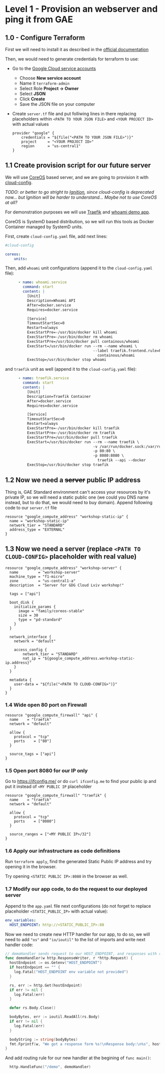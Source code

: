 # Level 1 - Provision an webserver and ping it from GAE

## 1.0 - Configure Terraform

First we will need to install it as described in the [official documentation](https://www.terraform.io/intro/getting-started/install.html)

Then, we would need to generate credentials for terraform to use:

- Go to the [Google Cloud service accounts](https://console.cloud.google.com/apis/credentials/serviceaccountkey)
    * Choose **New service account**
    * Name it `terraform-admin`
    * Select Role **Project -> Owner**
    * Select **JSON**
    * Click **Create**
    * Save the JSON file on your computer

- Create `server.tf` file and put folliwing lines in there replacing placeholders within `<PATH TO YOUR JSON FILE>` and `<YOUR PROJECT ID>` with actual values
    ```hcl
    provider "google" {
        credentials = "${file("<PATH TO YOUR JSON FILE>")}"
        project     = "<YOUR PROJECT ID>"
        region      = "us-central1"
    }
    ```

## 1.1 Create provision script for our future server

We will use [CoreOS](https://coreos.com/why/) based server, and we are going to provision it with [cloud-config](https://coreos.com/os/docs/latest/cloud-config.html).

_TODO: or better to go stright to [Ignition](https://coreos.com/ignition/docs/latest/), since cloud-config is deprecated now... but Ignition will be harder to understand... Maybe not to use CoreOS at all?_

For demonstration purposes we will use [Traefik](https://traefik.io/) and [whoami demo app](https://github.com/containous/whoami).

CoreOS is SystemD based distribution, so we will run this tools as Docker Container managed by SystemD units.

First, create `cloud-config.yaml` file, add next lines:

```yaml
#cloud-config

coreos:
    units:
```

Then, add `whoami` unit configurations (append it to the `cloud-config.yaml` file):

```yaml
      - name: whoami.service
        command: start
        content: |
          [Unit]
          Description=Whoami API
          After=docker.service
          Requires=docker.service

          [Service]
          TimeoutStartSec=0
          Restart=always
          ExecStartPre=-/usr/bin/docker kill whoami
          ExecStartPre=-/usr/bin/docker rm whoami
          ExecStartPre=/usr/bin/docker pull containous/whoami
          ExecStart=/usr/bin/docker run --rm --name whoami \
                                        --label traefik.frontend.rule=Path:/whoami \
                                          containous/whoami
          ExecStop=/usr/bin/docker stop whoami
```

and `traefik` unit as well  (append it to the `cloud-config.yaml` file):

```yaml
      - name: traefik.service
        command: start
        content: |
          [Unit]
          Description=Traefik Container
          After=docker.service
          Requires=docker.service

          [Service]
          TimeoutStartSec=0
          Restart=always
          ExecStartPre=-/usr/bin/docker kill traefik
          ExecStartPre=-/usr/bin/docker rm traefik
          ExecStartPre=/usr/bin/docker pull traefik
          ExecStart=/usr/bin/docker run --rm --name traefik \
                                        -v /var/run/docker.sock:/var/run/docker.sock \
                                        -p 80:80 \
                                        -p 8080:8080 \
                                          traefik --api --docker
          ExecStop=/usr/bin/docker stop traefik
```

## 1.2 Now we need a ~~server~~ public IP address

Thing is, GAE Standard environment can't access your resources by it's private IP, so we will need a static public one (we could you DNS name instead, but to do that, we would need to buy domain). Append following code to our `server.tf` file

```hcl
resource "google_compute_address" "workshop-static-ip" {
  name = "workshop-static-ip"
  network_tier = "STANDARD"
  address_type = "EXTERNAL"
}
```

## 1.3 Now we need a server (replace `<PATH TO CLOUD-CONFIG>` placeholder with real value)

```hcl
resource "google_compute_address" "workshop-server" {
  name         = "workshop-server"
  machine_type = "f1-micro"
  zone         = "us-central1-a"
  description  = "Server for GDG Cloud Lviv workshop!"

  tags = ["api"]

  boot_disk {
    initialize_params {
      image = "family/coreos-stable"
      size = 30
      type = "pd-standard"
    }
  }

  network_interface {
    network = "default"

    access_config {
        network_tier = "STANDARD"
        nat_ip = "${google_compute_address.workshop-static-ip.address}"
    }
  }

  metadata {
    user-data = "${file("<PATH TO CLOUD-CONFIG>")}"
  }
}
```

### 1.4 Wide open 80 port on Firewall

```hcl
resource "google_compute_firewall" "api" {
  name    = "traefik"
  network = "default"

  allow {
    protocol = "tcp"
    ports    = ["80"]
  }

  source_tags = ["api"]
}
```

### 1.5 Open port 8080 for our IP only

Go to https://ifconfig.me/ or do `curl ifconfig.me` to find your public ip and put it instead of `<MY PUBLIC IP` placeholder

```hcl
resource "google_compute_firewall" "traefik" {
  name    = "traefik"
  network = "default"

  allow {
    protocol = "tcp"
    ports    = ["8080"]
  }

  source_ranges = ["<MY PUBLIC IP>/32"]
}
```

### 1.6 Apply our infrastructure as code definitions

Run `terraform apply`, find the generated Static Public IP address and try opening it in the browser.

Try opening `<STATIC PUBLIC IP>:8080` in the browser as well.

### 1.7 Modify our app code, to do the request to our deployed server

Append to the `app.yaml` file next configurations (do not forget to replace placeholder `<STATIC_PUBLIC_IP>` with actual value):

```yaml
env_variables:
  HOST_ENDPOINT: http://<STATIC_PUBLIC_IP>:80
```

Now we need to create new HTTP handler for our app, to do so, we will need to add
`"os"` and `"io/ioutil"` to the list of imports and write next handler code:

```go
// demoHandler sends request to our HOST_ENDPOINT, and responses with received response
func demoHandler(w http.ResponseWriter, r *http.Request) {
  hostEndpoint := os.Getenv("HOST_ENDPOINT")
  if hostEndpoint == "" {
    log.Fatal("HOST_ENDPOINT env variable not provided")
  }

  rs, err := http.Get(hostEndpoint)
  if err != nil {
    log.Fatal(err)
  }

  defer rs.Body.Close()

  bodyBytes, err := ioutil.ReadAll(rs.Body)
  if err != nil {
    log.Fatal(err)
  }

  bodyString := string(bodyBytes)
  fmt.Fprintf(w, "We got a response form %s!\nResponse body:\n%s", hostEndpoint, bodyString)
}
```

And add routing rule for our new handler at the begining of `func main()`:

```go
  http.HandleFunc("/demo", demoHandler)
```
